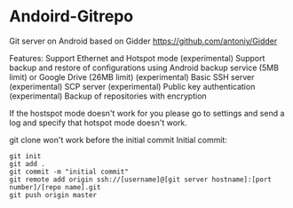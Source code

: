 Andoird-Gitrepo
======

Git server on Android based on Gidder 
https://github.com/antoniy/Gidder

Features: 
Support Ethernet and Hotspot mode (experimental)
Support backup and restore of configurations using Android backup service (5MB limit) or Google Drive (26MB limit) (experimental)
Basic SSH server (experimental)
SCP server (experimental)
Public key authentication (experimental)
Backup of repositories with encryption

If the hostspot mode doesn't work for you please go to settings and send a log and specify that hotspot mode doesn't work.

git clone won't work before the initial commit
Initial commit:

```
git init
git add .
git commit -m "initial commit"
git remote add origin ssh://[username]@[git server hostname]:[port number]/[repo name].git
git push origin master
```

